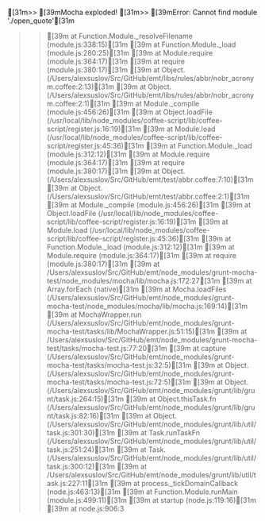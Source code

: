 [31m>> [39mMocha exploded!
[31m>> [39mError: Cannot find module './open_quote'[31m
>> [39m  at Function.Module._resolveFilename (module.js:338:15)[31m
>> [39m  at Function.Module._load (module.js:280:25)[31m
>> [39m  at Module.require (module.js:364:17)[31m
>> [39m  at require (module.js:380:17)[31m
>> [39m  at Object.<anonymous> (/Users/alexsuslov/Src/GitHub/emt/libs/rules/abbr/nobr_acronym.coffee:2:13)[31m
>> [39m  at Object.<anonymous> (/Users/alexsuslov/Src/GitHub/emt/libs/rules/abbr/nobr_acronym.coffee:2:1)[31m
>> [39m  at Module._compile (module.js:456:26)[31m
>> [39m  at Object.loadFile (/usr/local/lib/node_modules/coffee-script/lib/coffee-script/register.js:16:19)[31m
>> [39m  at Module.load (/usr/local/lib/node_modules/coffee-script/lib/coffee-script/register.js:45:36)[31m
>> [39m  at Function.Module._load (module.js:312:12)[31m
>> [39m  at Module.require (module.js:364:17)[31m
>> [39m  at require (module.js:380:17)[31m
>> [39m  at Object.<anonymous> (/Users/alexsuslov/Src/GitHub/emt/test/abbr.coffee:7:10)[31m
>> [39m  at Object.<anonymous> (/Users/alexsuslov/Src/GitHub/emt/test/abbr.coffee:2:1)[31m
>> [39m  at Module._compile (module.js:456:26)[31m
>> [39m  at Object.loadFile (/usr/local/lib/node_modules/coffee-script/lib/coffee-script/register.js:16:19)[31m
>> [39m  at Module.load (/usr/local/lib/node_modules/coffee-script/lib/coffee-script/register.js:45:36)[31m
>> [39m  at Function.Module._load (module.js:312:12)[31m
>> [39m  at Module.require (module.js:364:17)[31m
>> [39m  at require (module.js:380:17)[31m
>> [39m  at /Users/alexsuslov/Src/GitHub/emt/node_modules/grunt-mocha-test/node_modules/mocha/lib/mocha.js:172:27[31m
>> [39m  at Array.forEach (native)[31m
>> [39m  at Mocha.loadFiles (/Users/alexsuslov/Src/GitHub/emt/node_modules/grunt-mocha-test/node_modules/mocha/lib/mocha.js:169:14)[31m
>> [39m  at MochaWrapper.run (/Users/alexsuslov/Src/GitHub/emt/node_modules/grunt-mocha-test/tasks/lib/MochaWrapper.js:51:15)[31m
>> [39m  at /Users/alexsuslov/Src/GitHub/emt/node_modules/grunt-mocha-test/tasks/mocha-test.js:77:20[31m
>> [39m  at capture (/Users/alexsuslov/Src/GitHub/emt/node_modules/grunt-mocha-test/tasks/mocha-test.js:32:5)[31m
>> [39m  at Object.<anonymous> (/Users/alexsuslov/Src/GitHub/emt/node_modules/grunt-mocha-test/tasks/mocha-test.js:72:5)[31m
>> [39m  at Object.<anonymous> (/Users/alexsuslov/Src/GitHub/emt/node_modules/grunt/lib/grunt/task.js:264:15)[31m
>> [39m  at Object.thisTask.fn (/Users/alexsuslov/Src/GitHub/emt/node_modules/grunt/lib/grunt/task.js:82:16)[31m
>> [39m  at Object.<anonymous> (/Users/alexsuslov/Src/GitHub/emt/node_modules/grunt/lib/util/task.js:301:30)[31m
>> [39m  at Task.runTaskFn (/Users/alexsuslov/Src/GitHub/emt/node_modules/grunt/lib/util/task.js:251:24)[31m
>> [39m  at Task.<anonymous> (/Users/alexsuslov/Src/GitHub/emt/node_modules/grunt/lib/util/task.js:300:12)[31m
>> [39m  at /Users/alexsuslov/Src/GitHub/emt/node_modules/grunt/lib/util/task.js:227:11[31m
>> [39m  at process._tickDomainCallback (node.js:463:13)[31m
>> [39m  at Function.Module.runMain (module.js:499:11)[31m
>> [39m  at startup (node.js:119:16)[31m
>> [39m  at node.js:906:3
